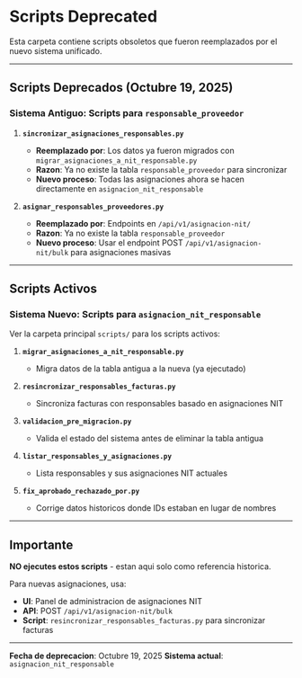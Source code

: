 # Scripts Deprecated

Esta carpeta contiene scripts obsoletos que fueron reemplazados por el nuevo sistema unificado.

---

## Scripts Deprecados (Octubre 19, 2025)

### **Sistema Antiguo: Scripts para `responsable_proveedor`**

1. **`sincronizar_asignaciones_responsables.py`**
   - **Reemplazado por**: Los datos ya fueron migrados con `migrar_asignaciones_a_nit_responsable.py`
   - **Razon**: Ya no existe la tabla `responsable_proveedor` para sincronizar
   - **Nuevo proceso**: Todas las asignaciones ahora se hacen directamente en `asignacion_nit_responsable`

2. **`asignar_responsables_proveedores.py`**
   - **Reemplazado por**: Endpoints en `/api/v1/asignacion-nit/`
   - **Razon**: Ya no existe la tabla `responsable_proveedor`
   - **Nuevo proceso**: Usar el endpoint POST `/api/v1/asignacion-nit/bulk` para asignaciones masivas

---

## Scripts Activos

### **Sistema Nuevo: Scripts para `asignacion_nit_responsable`**

Ver la carpeta principal `scripts/` para los scripts activos:

1. **`migrar_asignaciones_a_nit_responsable.py`**
   - Migra datos de la tabla antigua a la nueva (ya ejecutado)

2. **`resincronizar_responsables_facturas.py`**
   - Sincroniza facturas con responsables basado en asignaciones NIT

3. **`validacion_pre_migracion.py`**
   - Valida el estado del sistema antes de eliminar la tabla antigua

4. **`listar_responsables_y_asignaciones.py`**
   - Lista responsables y sus asignaciones NIT actuales

5. **`fix_aprobado_rechazado_por.py`**
   - Corrige datos historicos donde IDs estaban en lugar de nombres

---

## Importante

**NO ejecutes estos scripts** - estan aqui solo como referencia historica.

Para nuevas asignaciones, usa:
- **UI**: Panel de administracion de asignaciones NIT
- **API**: POST `/api/v1/asignacion-nit/bulk`
- **Script**: `resincronizar_responsables_facturas.py` para sincronizar facturas

---

**Fecha de deprecacion**: Octubre 19, 2025
**Sistema actual**: `asignacion_nit_responsable`

